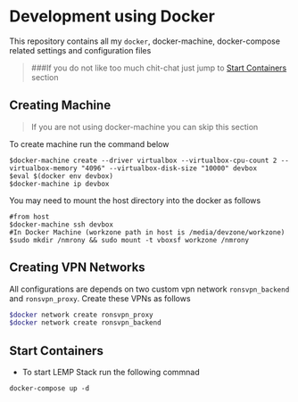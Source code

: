 Development using Docker
========================
This repository contains all my `docker`, docker-machine, docker-compose related settings and configuration files

> ###If you do not like too much chit-chat just jump to [Start Containers](#start-containers) section

Creating Machine
----------------
> If you are not using docker-machine you can skip this section

To create machine run the command below
```
$docker-machine create --driver virtualbox --virtualbox-cpu-count 2 --virtualbox-memory "4096" --virtualbox-disk-size "10000" devbox
$eval $(docker env devbox)
$docker-machine ip devbox
```
You may need to mount the host directory into the docker as follows
```
#from host
$docker-machine ssh devbox
#In Docker Machine (workzone path in host is /media/devzone/workzone)
$sudo mkdir /nmrony && sudo mount -t vboxsf workzone /nmrony
```
Creating VPN Networks
---------------------
All configurations are depends on two custom vpn network `ronsvpn_backend` and `ronsvpn_proxy`. Create these VPNs as
follows

```sh
$docker network create ronsvpn_proxy
$docker network create ronsvpn_backend
```

Start Containers
-------------------
- To start LEMP Stack run the following commnad
```
docker-compose up -d
```
